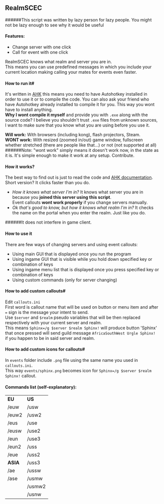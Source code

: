 ## RealmSCEC
######This script was written by lazy person for lazy people. You might not be lazy enough to see why it would be useful
#### Features: #
*   Change server with one click
*   Call for event with one click


RealmSCEC knows what realm and server you are in.     
This means you can use predefined messages in which you include your current location making calling your mates for events even faster.
#### How to run it#
It's written in [AHK](http://www.autohotkey.com/) this means you need to have Autohotkey installed in order to use it or to compile the code. You can also ask your friend who have Autohotkey already installed to compile it for you. This way you wont have to install anything.    
**Why I wont compile it myself** and provide you with `.exe` along with the source code? I believe you shouldn't trust `.exe` files from unknown sources, I want to make sure that you know what you are using before you use it.   

**Will work:**
With browsers (including kong), flash projectors, Steam.    
**WONT work:**
With resized (zoomed in/out) game window, fullscreen whether stretched (there are people like that...) or not (not supported at all)   
######Note: "wont work" simply means it doesn't work now, in the state as it is. It's simple enough to make it work at any setup. Contribute.
 

#### How it works? #
The best way to find out is just to read the code and [AHK documentation](http://www.autohotkey.com/docs/).   
Short version? It clicks faster than you do. 
* *How it knows what server I'm in?* It knows what server you are in because you **joined this server using this script**.    
Event callouts **wont work properly** if you change servers manually.   
* *Ok that's good to know, but how it knows what realm I'm in?*  It checks the name on the portal when you enter the realm. Just like you do.        
 
######It does not interfere in game client.


#### How to use it #
There are few ways of changing servers and using event callouts:
* Using main GUI that is displayed once you run the program
* Using ingame GUI that is visible while you hold down specified key or combination of keys
* Using ingame menu list that is displayed once you press specified key or combination of keys
* Using custom commands (only for server changing)

#### How to add custom callouts#
Edit `callouts.ini`    
First word is callout name that will be used on button or menu item and after `=` sign is the message your intent to send.    
Use `$server` and `$realm` pseudo variables that will be then replaced respectively with your current server and realm.   
This means `Sphinx=/g $server $realm Sphinx!` will produce button 'Sphinx' that once pressed will send guild message `AfricaSouthWest Urgle Sphinx!` if you happen to be in said server and realm.
#### How to add custom icons for callouts#
In `events` folder include `.png` file using the same name you used in `callouts.ini`.      
This way `events/sphinx.png` becomes icon for `Sphinx=/g $server $realm Sphinx!` callout.

#### Commands list (self-explanatory):
<table>
<tr><td><b>EU</b></td><td><b>US</b></td></tr>
<tr><td>/euw</td><td>/usw</td></tr>
<tr><td>/euw2</td><td>/usw2</td></tr>
<tr><td>/eus</td><td>/use</td></tr>
<tr><td>/eusw</td><td>/use2</td></tr>
<tr><td>/eun</td><td>/use3</td></tr>
<tr><td>/eun2</td><td>/uss</td></tr>
<tr><td>/eue</td><td>/uss2</td></tr>
<tr><td><b>ASIA</b></td><td>/uss3</td></tr>
<tr><td>/ae</td><td>/ussw</td></tr>
<tr><td>/ase</td><td>/usmw</td></tr>
<tr><td></td><td>/usmw2</td></tr>
<tr><td></td><td>/usnw</td></tr>
</table>








